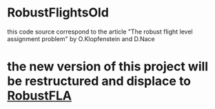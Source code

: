 # RobustFlightsOld
this code source correspond to the article "The robust flight level assignment problem" by O.Klopfenstein and D.Nace
# the new version of this project will be restructured and displace to [RobustFLA](https://github.com/martinWANG2014/RobustFLA)